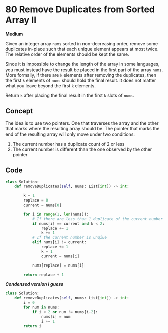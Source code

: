 # 80 Remove Duplicates from Sorted Array II

**Medium**

Given an integer array `nums` sorted in non-decreasing order, remove some duplicates in-place such that each unique element appears at most twice. The relative order of the elements should be kept the same.

Since it is impossible to change the length of the array in some languages, you must instead have the result be placed in the first part of the array `nums`. More formally, if there are `k` elements after removing the duplicates, then the first `k` elements of `nums` should hold the final result. It does not matter what you leave beyond the first `k` elements.

Return `k` after placing the final result in the first `k` slots of `nums`.

## Concept

The idea is to use two pointers. One that traverses the array and the other that marks where the resulting array should be. The pointer that marks the end of the resulting array will only move under two conditions:

1. The current number has a duplicate count of 2 or less
2. The current number is different than the one observed by the other pointer

## Code

```python
class Solution:
    def removeDuplicates(self, nums: List[int]) -> int:

        k = 1
        replace = 0
        current = nums[0]

        for i in range(1, len(nums)):
            # If there are less than 1 duplicate of the current number
            if nums[i] == current and k < 2:
                replace += 1
                k += 1
            # If the current number is unqiue
            elif nums[i] != current:
                replace += 1
                k = 1
                current = nums[i]

            nums[replace] = nums[i]

        return replace + 1
```

**_Condensed version I guess_**

```python
class Solution:
    def removeDuplicates(self, nums: List[int]) -> int:
        i = 0
        for num in nums:
            if i < 2 or num != nums[i-2]:
                nums[i] = num
                i += 1
        return i
```
